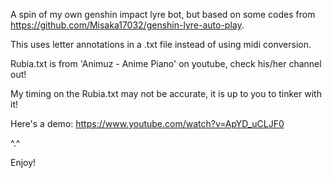 A spin of my own genshin impact lyre bot, but based on some codes from https://github.com/Misaka17032/genshin-lyre-auto-play. 

This uses letter annotations in a .txt file instead of using midi conversion.

Rubia.txt is from 'Animuz - Anime Piano' on youtube, check his/her channel out!

My timing on the Rubia.txt may not be accurate, it is up to you to tinker with it!

Here's a demo: https://www.youtube.com/watch?v=ApYD_uCLJF0

^.^

Enjoy!
